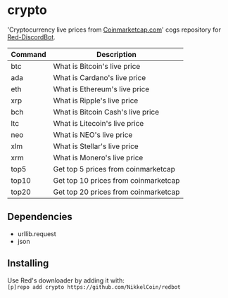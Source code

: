 # crypto
'Cryptocurrency live prices from [Coinmarketcap.com](https://www.coinmarketcap.com)' cogs repository for [Red-DiscordBot](https://github.com/Twentysix26/Red-DiscordBot).

Command | Description
------- | ----------------------------------------- |
btc     | What is Bitcoin's live price
ada     | What is Cardano's live price
eth     | What is Ethereum's live price
xrp     | What is Ripple's live price
bch     | What is Bitcoin Cash's live price
ltc     | What is Litecoin's live price
neo     | What is NEO's live price
xlm     | What is Stellar's live price
xrm     | What is Monero's live price
top5    | Get top 5 prices from coinmarketcap
top10   | Get top 10 prices from coinmarketcap
top20   | Get top 20 prices from coinmarketcap

## Dependencies
- urllib.request
- json

## Installing
Use Red's downloader by adding it with:  
`[p]repo add crypto https://github.com/NikkelCoin/redbot`
